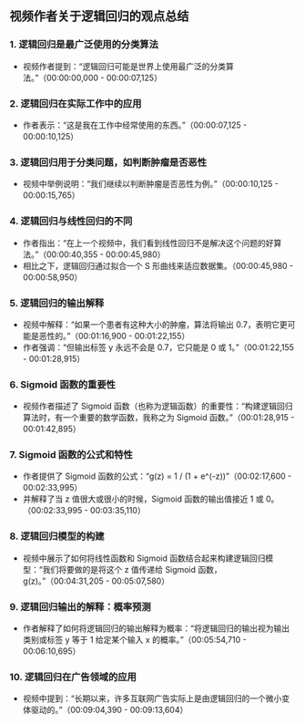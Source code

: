 ## 视频作者关于逻辑回归的观点总结

### 1. 逻辑回归是最广泛使用的分类算法

- 视频作者提到：“逻辑回归可能是世界上使用最广泛的分类算法。”（00:00:00,000 - 00:00:07,125）

### 2. 逻辑回归在实际工作中的应用

- 作者表示：“这是我在工作中经常使用的东西。”（00:00:07,125 - 00:00:10,125）

### 3. 逻辑回归用于分类问题，如判断肿瘤是否恶性

- 视频中举例说明：“我们继续以判断肿瘤是否恶性为例。”（00:00:10,125 - 00:00:15,765）

### 4. 逻辑回归与线性回归的不同

- 作者指出：“在上一个视频中，我们看到线性回归不是解决这个问题的好算法。”（00:00:40,355 - 00:00:45,980）
- 相比之下，逻辑回归通过拟合一个 S 形曲线来适应数据集。（00:00:45,980 - 00:00:58,950）

### 5. 逻辑回归的输出解释

- 视频中解释：“如果一个患者有这种大小的肿瘤，算法将输出 0.7，表明它更可能是恶性的。”（00:01:16,900 - 00:01:22,155）
- 作者强调：“但输出标签 y 永远不会是 0.7，它只能是 0 或 1。”（00:01:22,155 - 00:01:28,915）

### 6. Sigmoid 函数的重要性

- 视频作者描述了 Sigmoid 函数（也称为逻辑函数）的重要性：“构建逻辑回归算法时，有一个重要的数学函数，我称之为 Sigmoid 函数。”（00:01:28,915 - 00:01:42,895）

### 7. Sigmoid 函数的公式和特性

- 作者提供了 Sigmoid 函数的公式：“g(z) = 1 / (1 + e^(-z))”（00:02:17,600 - 00:02:33,995）
- 并解释了当 z 值很大或很小的时候，Sigmoid 函数的输出值接近 1 或 0。（00:02:33,995 - 00:03:35,110）

### 8. 逻辑回归模型的构建

- 视频中展示了如何将线性函数和 Sigmoid 函数结合起来构建逻辑回归模型：“我们将要做的是将这个 z 值传递给 Sigmoid 函数，g(z)。”（00:04:31,205 - 00:05:07,580）

### 9. 逻辑回归输出的解释：概率预测

- 作者解释了如何将逻辑回归的输出解释为概率：“将逻辑回归的输出视为输出类别或标签 y 等于 1 给定某个输入 x 的概率。”（00:05:54,710 - 00:06:10,695）

### 10. 逻辑回归在广告领域的应用

- 视频中提到：“长期以来，许多互联网广告实际上是由逻辑回归的一个微小变体驱动的。”（00:09:04,390 - 00:09:13,604）
